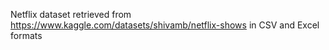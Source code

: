 Netflix dataset retrieved from https://www.kaggle.com/datasets/shivamb/netflix-shows in CSV and Excel formats
